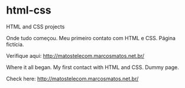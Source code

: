 # html-css
HTML and CSS projects

Onde tudo começou.
Meu primeiro contato com HTML e CSS.
Página fictícia.

Verifique aqui: http://matostelecom.marcosmatos.net.br/

Where it all began.
My first contact with HTML and CSS.
Dummy page.

Check here: http://matostelecom.marcosmatos.net.br/
